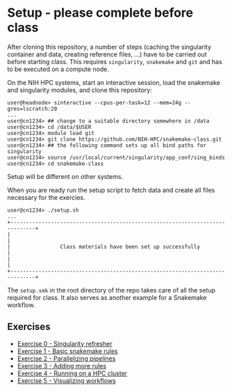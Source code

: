 
Setup - please complete before class
================================================================================


After cloning this repository, a number of steps (caching the singularity
container and data, creating reference files, ...) have to be carried out
before starting class. This requires `singularity`, `snakemake` and `git`
and has to be executed on a compute node.



On the NIH HPC systems, start an interactive session, load the snakemake and
singularity modules, and clone this repository:

```console
user@headnode> sinteractive --cpus-per-task=12 --mem=24g --gres=lscratch:20
...
user@cn1234> ## change to a suitable directory somewhere in /data
user@cn1234> cd /data/$USER
user@cn1234> module load git
user@cn1234> git clone https://github.com/NIH-HPC/snakemake-class.git
user@cn1234> ## the following command sets up all bind paths for singularity
user@cn1234> source /usr/local/current/singularity/app_conf/sing_binds
user@cn1234> cd snakemake-class
```

Setup will be different on other systems.

When you are ready run the setup script to fetch data and create all files
necessary for the exercies.

```
user@cn1234> ./setup.sh
...
+------------------------------------------------------------------------------+
|                                                                              |
|                Class materials have been set up successfully                 |
|                                                                              |
+------------------------------------------------------------------------------+
```

The `setup.smk` in the root directory of the repo takes care of all the setup
required for class. It also serves as another example for a Snakemake workflow.

## Exercises

* [Exercise 0 - Singularity refresher](/exercise00/)
* [Exercise 1 - Basic snakemake rules](/exercise01/)
* [Exercise 2 - Parallelizing pipelines](/exercise02/)
* [Exercise 3 - Adding more rules](/exercise03/)
* [Exercise 4 - Running on a HPC cluster](/exercise04/)
* [Exercise 5 - Visualizing workflows](/exercise05/)
